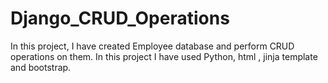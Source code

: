 # Django_CRUD_Operations
In this project, I have created Employee database and perform CRUD operations on them. In this project I have used Python, html , jinja template and bootstrap.
